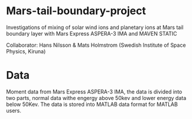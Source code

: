 # Mars-tail-boundary-project
<p> Investigations of mixing of solar wind ions and planetary ions at Mars tail boundary layer with Mars Express ASPERA-3 IMA and MAVEN STATIC
<p> Collaborator: Hans Nilsson & Mats Holmstrom (Swedish Institute of Space Physics, Kiruna)
  
# Data
<p>Moment data from Mars Express ASPERA-3 IMA, the data is divided into two parts, normal data withe engergy above 50kev and lower energy data below 50Kev. The data is stored into MATLAB data format for MATLAB users.
